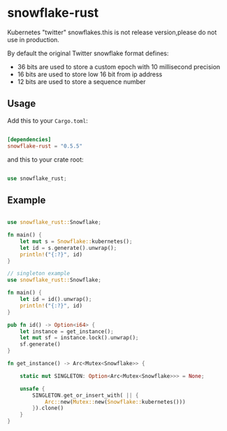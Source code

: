 # snowflake-rust

Kubernetes "twitter" snowflakes.this is not release version,please do not use in production.

By default the original Twitter snowflake format defines:
- 36 bits are used to store a custom epoch with 10 millisecond precision
- 16 bits are used to store low 16 bit from ip address
- 12 bits are used to store a sequence number

## Usage
Add this to your `Cargo.toml`:

```toml

[dependencies]
snowflake-rust = "0.5.5"
```
and this to your crate root:

```rust

use snowflake_rust;

```

## Example

```rust

use snowflake_rust::Snowflake;

fn main() {
    let mut s = Snowflake::kubernetes();
    let id = s.generate().unwrap();
    println!("{:?}", id)
}

```

```rust
// singleton example
use snowflake_rust::Snowflake;

fn main() {
    let id = id().unwrap();
    println!("{:?}", id)
}

pub fn id() -> Option<i64> {
    let instance = get_instance();
    let mut sf = instance.lock().unwrap();
    sf.generate()
}

fn get_instance() -> Arc<Mutex<Snowflake>> {

    static mut SINGLETON: Option<Arc<Mutex<Snowflake>>> = None;

    unsafe {
        SINGLETON.get_or_insert_with( || {
            Arc::new(Mutex::new(Snowflake::kubernetes()))
        }).clone()
    }
}

```
